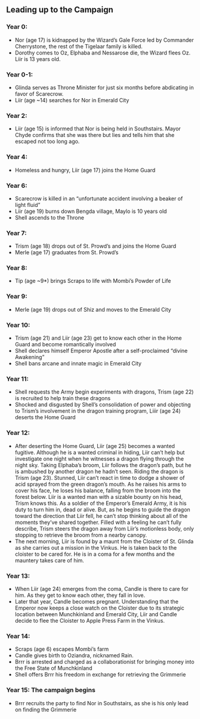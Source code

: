 ## Leading up to the Campaign

### Year 0:
- Nor (age 17) is kidnapped by the Wizard’s Gale Force led by Commander Cherrystone, the rest of the Tigelaar family is killed.
- Dorothy comes to Oz, Elphaba and Nessarose die, the Wizard flees Oz.  Liir is 13 years old.
### Year 0-1:
- Glinda serves as Throne Minister for just six months before abdicating in favor of Scarecrow.
- Liir (age ~14) searches for Nor in Emerald City
### Year 2:
- Liir (age 15) is informed that Nor is being held in Southstairs. Mayor Chyde confirms that she was there but lies and tells him that she escaped not too long ago.
### Year 4:
- Homeless and hungry, Liir (age 17) joins the Home Guard  
### Year 6:
- Scarecrow is killed in an “unfortunate accident involving a beaker of light fluid”
- Liir (age 19) burns down Bengda village, Maylo is 10 years old
- Shell ascends to the Throne
### Year 7:
- Trism (age 18) drops out of St. Prowd’s and joins the Home Guard
- Merle (age 17) graduates from St. Prowd’s
### Year 8:
- Tip (age ~9*) brings Scraps to life with Mombi’s Powder of Life
### Year 9:
- Merle (age 19) drops out of Shiz and moves to the Emerald City
### Year 10:
- Trism (age 21) and Liir (age 23) get to know each other in the Home Guard and become romantically involved
- Shell declares himself Emperor Apostle after a self-proclaimed “divine Awakening”
- Shell bans arcane and innate magic in Emerald City
### Year 11:
- Shell requests the Army begin experiments with dragons, Trism (age 22) is recruited to help train these dragons
- Shocked and disgusted by Shell’s consolidation of power and objecting to Trism’s involvement in the dragon training program, Liiir (age 24) deserts the Home Guard
### Year 12:
- After deserting the Home Guard, Liir (age 25) becomes a wanted fugitive. Although he is a wanted criminal in hiding, Liir can’t help but investigate one night when he witnesses a dragon flying through the night sky. Taking Elphaba’s broom, Liir follows the dragon’s path, but he is ambushed by another dragon he hadn’t seen. Riding the dragon is Trism (age 23). Stunned, Liir can’t react in time to dodge a shower of acid sprayed from the green dragon’s mouth. As he raises his arms to cover his face, he loses his balance, falling from the broom into the forest below. Liir is a wanted man with a sizable bounty on his head, Trism knows this. As a soldier of the Emperor’s Emerald Army, it is his duty to turn him in, dead or alive. But, as he begins to guide the dragon toward the direction that Liir fell, he can’t stop thinking about all of the moments they’ve shared together. Filled with a feeling he can’t fully describe, Trism steers the dragon away from Liir’s motionless body, only stopping to retrieve the broom from a nearby canopy.
- The next morning, Liir is found by a maunt from the Cloister of St. Glinda as she carries out a mission in the Vinkus. He is taken back to the cloister to be cared for. He is in a coma for a few months and the mauntery takes care of him.
### Year 13:
- When Liir (age 24) emerges from the coma, Candle is there to care for him. As they get to know each other, they fall in love.
- Later that year, Candle becomes pregnant. Understanding that the Emperor now keeps a close watch on the Cloister due to its strategic location between Munchkinland and Emerald City, Liir and Candle decide to flee the Cloister to Apple Press Farm in the Vinkus.
### Year 14:
- Scraps (age 6) escapes Mombi’s farm
- Candle gives birth to Oziandra, nicknamed Rain.
- Brrr is arrested and charged as a collaborationist for bringing money into the Free State of Munchkinland
- Shell offers Brrr his freedom in exchange for retrieving the Grimmerie
### Year 15: The campaign begins
- Brrr recruits the party to find Nor in Southstairs, as she is his only lead on finding the Grimmerie